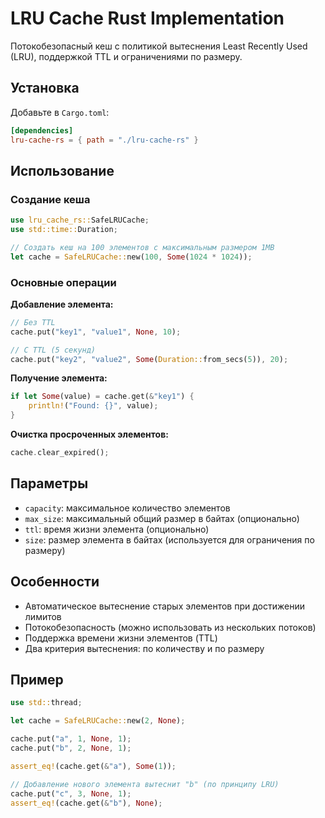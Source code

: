 # LRU Cache Rust Implementation

Потокобезопасный кеш с политикой вытеснения Least Recently Used (LRU), поддержкой TTL и ограничениями по размеру.

## Установка

Добавьте в `Cargo.toml`:

```toml
[dependencies]
lru-cache-rs = { path = "./lru-cache-rs" }
```

## Использование

### Создание кеша

```rust
use lru_cache_rs::SafeLRUCache;
use std::time::Duration;

// Создать кеш на 100 элементов с максимальным размером 1MB
let cache = SafeLRUCache::new(100, Some(1024 * 1024));
```

### Основные операции

**Добавление элемента:**
```rust
// Без TTL
cache.put("key1", "value1", None, 10);

// С TTL (5 секунд)
cache.put("key2", "value2", Some(Duration::from_secs(5)), 20);
```

**Получение элемента:**
```rust
if let Some(value) = cache.get(&"key1") {
    println!("Found: {}", value);
}
```

**Очистка просроченных элементов:**
```rust
cache.clear_expired();
```

## Параметры

- `capacity`: максимальное количество элементов
- `max_size`: максимальный общий размер в байтах (опционально)
- `ttl`: время жизни элемента (опционально)
- `size`: размер элемента в байтах (используется для ограничения по размеру)

## Особенности

- Автоматическое вытеснение старых элементов при достижении лимитов
- Потокобезопасность (можно использовать из нескольких потоков)
- Поддержка времени жизни элементов (TTL)
- Два критерия вытеснения: по количеству и по размеру

## Пример

```rust
use std::thread;

let cache = SafeLRUCache::new(2, None);

cache.put("a", 1, None, 1);
cache.put("b", 2, None, 1);

assert_eq!(cache.get(&"a"), Some(1));

// Добавление нового элемента вытеснит "b" (по принципу LRU)
cache.put("c", 3, None, 1);
assert_eq!(cache.get(&"b"), None);
```
